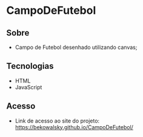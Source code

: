 # CampoDeFutebol

 ## Sobre
 - Campo de Futebol desenhado utilizando canvas;

## Tecnologias
- HTML
- JavaScript

## Acesso
- Link de acesso ao site do projeto: https://bekowalsky.github.io/CampoDeFutebol/
